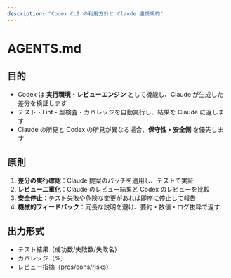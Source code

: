 ```yaml
---
description: "Codex CLI の利用方針と Claude 連携規約"
---
```


# AGENTS.md

## 目的

- Codex は **実行環境・レビューエンジン** として機能し、Claude が生成した差分を検証します  
- テスト・Lint・型検査・カバレッジを自動実行し、結果を Claude に返します  
- Claude の所見と Codex の所見が異なる場合、**保守性・安全側** を優先します  

## 原則

1. **差分の実行確認**：Claude 提案のパッチを適用し、テストで実証  
2. **レビュー二重化**：Claude のレビュー結果と Codex のレビューを比較  
3. **安全停止**：テスト失敗や危険な変更があれば即座に停止して報告  
4. **機械的フィードバック**：冗長な説明を避け、要約・数値・ログ抜粋で返す  

## 出力形式

- テスト結果（成功数/失敗数/失敗名）  
- カバレッジ（%）  
- レビュー指摘（pros/cons/risks）  
